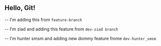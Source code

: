 ## Hello, Git!

-- I'm adding this from `feature-branch`

-- I'm ziad and adding this feature from `dev-ziad branch`

-- I'm hunter smsm and adding new dommy feature frome `dev-hunter_smsm`
